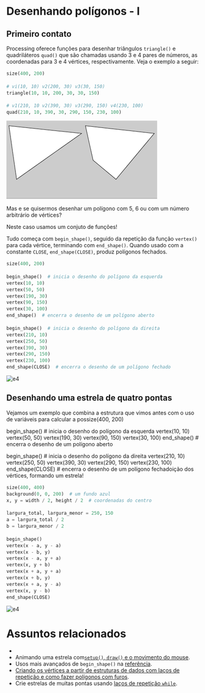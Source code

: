# Desenhando polígonos - I

## Primeiro contato

<!-- para o thumbnail do sumário
![](assets/estrela_4_pontas.png) 
-->

Processing oferece funções para desenhar triângulos `triangle()` e quadriláteros `quad()` que são chamadas usando 3 e 4 pares de números, as coordenadas para 3 e 4 vértices, respectivamente. Veja o exemplo a seguir:

<!-- editor-pyp5js -->
```python
size(400, 200)

# vi(10, 10) v2(200, 30) v3(30, 150)
triangle(10, 10, 200, 30, 30, 150)

# v1(210, 10 v2(390, 30) v3(290, 150) v4(230, 100)
quad(210, 10, 390, 30, 290, 150, 230, 100)
```

![](assets/triangle_quad.png)

Mas e se quisermos desenhar um polígono com 5, 6 ou com um número arbitrário de vértices?

Neste caso usamos um conjuto de funções!

Tudo começa com `begin_shape()`, seguido da repetição da função `vertex()` para cada vértice, terminando com `end_shape()`. Quando usado com a constante `CLOSE`, `end_shape(CLOSE)`, produz polígonos fechados.


<!-- editor-pyp5js -->
```python
size(400, 200)

begin_shape()  # inicia o desenho do polígono da esquerda
vertex(10, 10)
vertex(50, 50)
vertex(190, 30)
vertex(90, 150)
vertex(30, 100)
end_shape()  # encerra o desenho de um polígono aberto

begin_shape()  # inicia o desenho do polígono da direita
vertex(210, 10)
vertex(250, 50)
vertex(390, 30)
vertex(290, 150)
vertex(230, 100)
end_shape(CLOSE)  # encerra o desenho de um polígono fechado
```

![e4](assets/beginShape_endShape.png)

## Desenhando uma estrela de quatro pontas

<!-- editor-pyp5js -->
Vejamos um exemplo que combina a estrutura que vimos antes com o uso de variáveis para calcular a possize(400, 200)

begin_shape()  # inicia o desenho do polígono da esquerda
vertex(10, 10)
vertex(50, 50)
vertex(190, 30)
vertex(90, 150)
vertex(30, 100)
end_shape()  # encerra o desenho de um polígono aberto

begin_shape()  # inicia o desenho do polígono da direita
vertex(210, 10)
vertex(250, 50)
vertex(390, 30)
vertex(290, 150)
vertex(230, 100)
end_shape(CLOSE)  # encerra o desenho de um polígono fechadoição dos vértices, formando um estrela!

```python
size(400, 400)
background(0, 0, 200)  # um fundo azul
x, y = width / 2, height / 2  # coordenadas do centro

largura_total, largura_menor = 250, 150
a = largura_total / 2
b = largura_menor / 2

begin_shape()
vertex(x - a, y - a)
vertex(x - b, y)
vertex(x - a, y + a)
vertex(x, y + b)
vertex(x + a, y + a)
vertex(x + b, y)
vertex(x + a, y - a)
vertex(x, y - b)
end_shape(CLOSE)
```

![e4](assets/estrela_4_pontas.png)



# Assuntos relacionados
- 
- Animando uma estrela com[`setup()`, `draw()` e o movimento do mouse](indentacao.md).
- Usos mais avançados de `begin_shape()` na [referência](https://py5coding.org/reference/sketch_begin_shape.html).
- [Criando os vértices a partir de estruturas de dados com laços de repetição e como fazer polígonos com furos](poligonos_2.md).
- Crie estrelas de muitas pontas usando [laços de repetição `while`](while.md).
